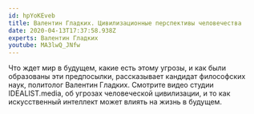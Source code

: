 ```yaml
---
id: hpYoKEveb
title: Валентин Гладких. Цивилизационные перспективы человечества
date: 2020-04-13T17:37:58.938Z
experts: Валентин Гладких
youtube: MA3lwQ_JNfw
---
```

Что ждет мир в будущем, какие есть этому угрозы, и как были образованы эти предпосылки, рассказывает кандидат философских наук, политолог Валентин Гладких. Смотрите видео студии IDEALIST.media, об угрозах человеческой цивилизации, и то как искусственный интеллект может влиять на жизнь в будущем.